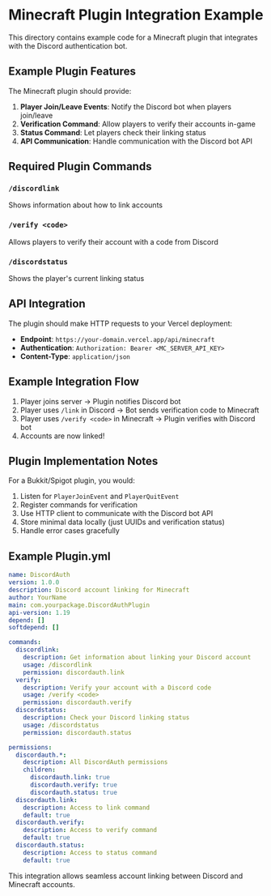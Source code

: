 # Minecraft Plugin Integration Example

This directory contains example code for a Minecraft plugin that integrates with the Discord authentication bot.

## Example Plugin Features

The Minecraft plugin should provide:

1. **Player Join/Leave Events**: Notify the Discord bot when players join/leave
2. **Verification Command**: Allow players to verify their accounts in-game
3. **Status Command**: Let players check their linking status
4. **API Communication**: Handle communication with the Discord bot API

## Required Plugin Commands

### `/discordlink`

Shows information about how to link accounts

### `/verify <code>`

Allows players to verify their account with a code from Discord

### `/discordstatus`

Shows the player's current linking status

## API Integration

The plugin should make HTTP requests to your Vercel deployment:

- **Endpoint**: `https://your-domain.vercel.app/api/minecraft`
- **Authentication**: `Authorization: Bearer <MC_SERVER_API_KEY>`
- **Content-Type**: `application/json`

## Example Integration Flow

1. Player joins server → Plugin notifies Discord bot
2. Player uses `/link` in Discord → Bot sends verification code to Minecraft
3. Player uses `/verify <code>` in Minecraft → Plugin verifies with Discord bot
4. Accounts are now linked!

## Plugin Implementation Notes

For a Bukkit/Spigot plugin, you would:

1. Listen for `PlayerJoinEvent` and `PlayerQuitEvent`
2. Register commands for verification
3. Use HTTP client to communicate with the Discord bot API
4. Store minimal data locally (just UUIDs and verification status)
5. Handle error cases gracefully

## Example Plugin.yml

```yaml
name: DiscordAuth
version: 1.0.0
description: Discord account linking for Minecraft
author: YourName
main: com.yourpackage.DiscordAuthPlugin
api-version: 1.19
depend: []
softdepend: []

commands:
  discordlink:
    description: Get information about linking your Discord account
    usage: /discordlink
    permission: discordauth.link
  verify:
    description: Verify your account with a Discord code
    usage: /verify <code>
    permission: discordauth.verify
  discordstatus:
    description: Check your Discord linking status
    usage: /discordstatus
    permission: discordauth.status

permissions:
  discordauth.*:
    description: All DiscordAuth permissions
    children:
      discordauth.link: true
      discordauth.verify: true
      discordauth.status: true
  discordauth.link:
    description: Access to link command
    default: true
  discordauth.verify:
    description: Access to verify command
    default: true
  discordauth.status:
    description: Access to status command
    default: true
```

This integration allows seamless account linking between Discord and Minecraft accounts.
